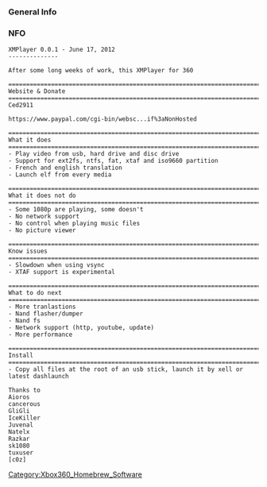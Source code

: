 ### General Info

### NFO

    XMPlayer 0.0.1 - June 17, 2012
    --------------

    After some long weeks of work, this XMPlayer for 360

    ================================================================================
    Website & Donate
    ================================================================================
    Ced2911

    https://www.paypal.com/cgi-bin/websc...if%3aNonHosted

    ================================================================================
    What it does
    ================================================================================
    - Play video from usb, hard drive and disc drive
    - Support for ext2fs, ntfs, fat, xtaf and iso9660 partition
    - French and english translation
    - Launch elf from every media

    ================================================================================
    What it does not do
    ================================================================================
    - Some 1080p are playing, some doesn't
    - No network support
    - No control when playing music files
    - No picture viewer

    ================================================================================
    Know issues
    ================================================================================
    - Slowdown when using vsync
    - XTAF support is experimental

    ================================================================================
    What to do next
    ================================================================================
    - More tranlastions
    - Nand flasher/dumper
    - Nand fs
    - Network support (http, youtube, update)
    - More performance

    ================================================================================
    Install
    ================================================================================
    - Copy all files at the root of an usb stick, launch it by xell or latest dashlaunch

    Thanks to
    Aioros
    cancerous
    GliGli
    IceKiller
    Juvenal
    Natelx
    Razkar
    sk1080
    tuxuser
    [c0z]

[Category:Xbox360_Homebrew_Software](Category_Xbox360_Homebrew_Software)